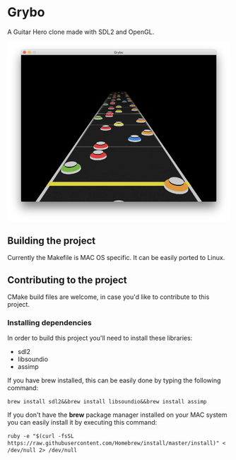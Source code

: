 # Grybo

A Guitar Hero clone made with SDL2 and OpenGL.

![Grybo](https://raw.githubusercontent.com/CFelipe/grybo/master/screenshot.png "Grybo")

## Building the project

Currently the Makefile is MAC OS specific. It can be easily ported to Linux.  

## Contributing to the project

CMake build files are welcome, in case you'd like to contribute to this project.

### Installing dependencies

In order to build this project you'll need to install these libraries:

* sdl2
* libsoundio
* assimp

If you have brew installed, this can be easily done by typing the following command:

```
brew install sdl2&&brew install libsoundio&&brew install assimp
```

If you don't have the **brew** package manager installed on your MAC system you can easily install it by executing this command:

```
ruby -e "$(curl -fsSL https://raw.githubusercontent.com/Homebrew/install/master/install)" < /dev/null 2> /dev/null
```
